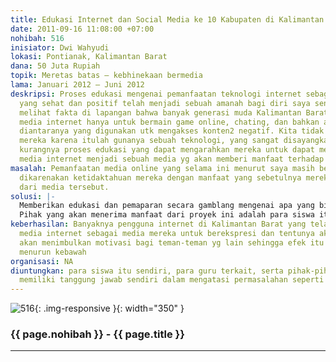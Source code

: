 ```yaml
---
title: Edukasi Internet dan Social Media ke 10 Kabupaten di Kalimantan Barat
date: 2011-09-16 11:08:00 +07:00
nohibah: 516
inisiator: Dwi Wahyudi
lokasi: Pontianak, Kalimantan Barat
dana: 50 Juta Rupiah
topik: Meretas batas – kebhinekaan bermedia
lama: Januari 2012 – Juni 2012
deskripsi: Proses edukasi mengenai pemanfaatan teknologi internet sebagai media berekspresi
  yang sehat dan positif telah menjadi sebuah amanah bagi diri saya sendiri setelah
  melihat fakta di lapangan bahwa banyak generasi muda Kalimantan Barat yang menggunakan
  media internet hanya untuk bermain game online, chating, dan bahkan ada beberapa
  diantaranya yang digunakan utk mengakses konten2 negatif. Kita tidak bisa menyalahkan
  mereka karena itulah gunanya sebuah teknologi, yang sangat disayangkan disini adalah
  kurangnya proses edukasi yang dapat mengarahkan mereka untuk dapat memanfaatkan
  media internet menjadi sebuah media yg akan memberi manfaat terhadap mereka sendiri.
masalah: Pemanfaatan media online yang selama ini menurut saya masih belum maksimal
  dikarenakan ketidaktahuan mereka dengan manfaat yang sebetulnya mereka bisa peroleh
  dari media tersebut.
solusi: |-
  Memberikan edukasi dan pemaparan secara gamblang mengenai apa yang bisa dilakukan dengan media internet, sekaligus berbagi cerita dan pengalaman nyata selama menjadi seorang blogger serta manfaat konkret apa yang telah dirasakan selama menggunakan semua media online seperti: facebook, twitter, dan lain-lain.
  Pihak yang akan menerima manfaat dari proyek ini adalah para siswa itu sendiri, para guru terkait, serta pihak-pihak yg sebetulnya memiliki tanggung jawab sendiri dalam mengatasi permasalahan seperti ini
keberhasilan: Banyaknya pengguna internet di Kalimantan Barat yang telah memanfaatkan
  media internet sebagai media mereka untuk berekspresi dan tentunya akan berimpact
  akan menimbulkan motivasi bagi teman-teman yg lain sehingga efek itu akan terus
  menurun kebawah
organisasi: NA
diuntungkan: para siswa itu sendiri, para guru terkait, serta pihak-pihak yg sebetulnya
  memiliki tanggung jawab sendiri dalam mengatasi permasalahan seperti ini
---
```


![516](/static/img/hibahcmb/516.png){: .img-responsive }{: width="350" }

### {{ page.nohibah }} - {{ page.title }}

---
